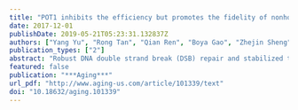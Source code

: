 ```yaml
---
title: "POT1 inhibits the efficiency but promotes the fidelity of nonhomologous end joining at non-telomeric DNA regions"
date: 2017-12-01
publishDate: 2019-05-21T05:23:31.132837Z
authors: ["Yang Yu", "Rong Tan", "Qian Ren", "Boya Gao", "Zhejin Sheng", "Juanlian Zhang", "Xiaoqing Zheng", "Ying Jiang<sup>* </sup>", "Li Lan<sup>* </sup>", "**Zhiyong Mao**<sup>* </sup>"]
publication_types: ["2"]
abstract: "Robust DNA double strand break (DSB) repair and stabilized telomeres help maintain genome integrity, preventing the onset of aging or tumorigenesis. POT1 is one of the six factors in the shelterin complex, which protects telomeres from being recognized as DNA damages. TRF1 and TRF2, two other shelterin proteins, have been shown to participate in DNA DSB repair at non-telomeric regions, but whether POT1, which binds to single strand telomeric DNA at chromosomal ends, is involved in DNA DSB repair has not been assessed. Here we found that POT1 arrives at DNA damage sites upon the occurrence of DNA DSBs. It suppresses the efficiency of nonhomologous end joining (NHEJ), the major pathway for fixing DNA DSBs in mammals, but surprisingly promotes NHEJ fidelity. Mechanistic studies indicate that POT1 facilitates the recruitment of Artemis, which is a nuclease and promotes fidelity of NHEJ, to DNA damage sites. In addition, we found that overexpression of POT1 inhibits the protein stability of Lig3, which is the major regulator of alternative NHEJ (alt-NHEJ), therefore suppressing the efficiency of alt-NHEJ. Taken together we propose that POT1 is a key factor regulating the balance between the efficiency and fidelity of NHEJ at non-telomeric DNA regions."
featured: false
publication: "***Aging***"
url_pdf: "http://www.aging-us.com/article/101339/text"
doi: "10.18632/aging.101339"
---
```


